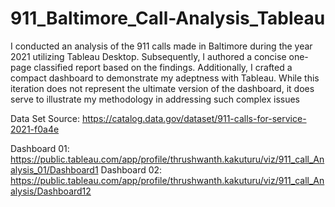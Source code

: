 # 911_Baltimore_Call-Analysis_Tableau

I conducted an analysis of the 911 calls made in Baltimore during the year 2021 utilizing Tableau Desktop. Subsequently, I authored a concise one-page 
classified report based on the findings. Additionally, I crafted a compact dashboard to demonstrate my adeptness with Tableau. While this iteration does
not represent the ultimate version of the dashboard, it does serve to illustrate my methodology in addressing such complex issues

Data Set Source: https://catalog.data.gov/dataset/911-calls-for-service-2021-f0a4e

Dashboard 01: https://public.tableau.com/app/profile/thrushwanth.kakuturu/viz/911_call_Analysis_01/Dashboard1
Dashboard 02: https://public.tableau.com/app/profile/thrushwanth.kakuturu/viz/911_call_Analysis/Dashboard12
